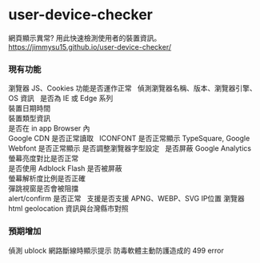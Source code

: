 # user-device-checker
網頁顯示異常? 用此快速檢測使用者的裝置資訊。  
https://jimmysu15.github.io/user-device-checker/

### 現有功能
瀏覽器 JS、Cookies 功能是否運作正常  
偵測瀏覽器名稱、版本、瀏覽器引擎、OS 資訊  
是否為 IE 或 Edge 系列  
裝置日期時間  
裝置類型資訊  
是否在 in app Browser 內   
Google CDN 是否正常讀取  
ICONFONT 是否正常顯示
TypeSquare, Google Webfont 是否正常顯示
是否調整瀏覽器字型設定   
是否屏蔽 Google Analytics   
螢幕亮度對比是否正常  
是否使用 Adblock
Flash 是否被屏蔽   
螢幕解析度比例是否正確   
彈跳視窗是否會被阻擋    
alert/confirm 是否正常   
支援是否支援 APNG、WEBP、SVG
IP位置
瀏覽器 html geolocation 資訊與台灣縣市對照

### 預期增加
偵測 ublock
網路斷線時顯示提示
防毒軟體主動防護造成的 499 error 
